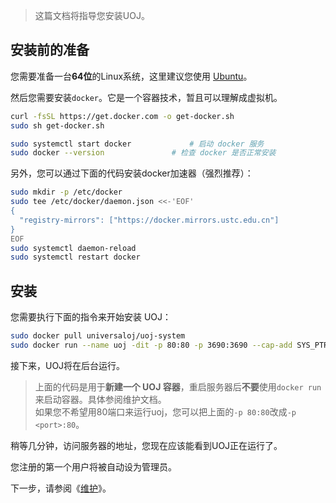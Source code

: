> 这篇文档将指导您安装UOJ。  

## 安装前的准备

您需要准备一台**64位**的Linux系统，这里建议您使用 [Ubuntu](https://www.ubuntu.com/)。

然后您需要安装`docker`。它是一个容器技术，暂且可以理解成虚拟机。
```bash
curl -fsSL https://get.docker.com -o get-docker.sh
sudo sh get-docker.sh

sudo systemctl start docker   			# 启动 docker 服务
sudo docker --version               # 检查 docker 是否正常安装
```

另外，您可以通过下面的代码安装docker加速器（强烈推荐）：
```bash
sudo mkdir -p /etc/docker
sudo tee /etc/docker/daemon.json <<-'EOF'
{
  "registry-mirrors": ["https://docker.mirrors.ustc.edu.cn"]
}
EOF
sudo systemctl daemon-reload
sudo systemctl restart docker
```

## 安装

您需要执行下面的指令来开始安装 UOJ：

```bash
sudo docker pull universaloj/uoj-system
sudo docker run --name uoj -dit -p 80:80 -p 3690:3690 --cap-add SYS_PTRACE universaloj/uoj-system
```

接下来，UOJ将在后台运行。

> 上面的代码是用于**新建一个 UOJ 容器**，重启服务器后**不要**使用`docker run`来启动容器。具体参阅维护文档。  
> 如果您不希望用80端口来运行uoj，您可以把上面的`-p 80:80`改成`-p <port>:80`。  


稍等几分钟，访问服务器的地址，您现在应该能看到UOJ正在运行了。

您注册的第一个用户将被自动设为管理员。

下一步，请参阅《[维护](https://universaloj.github.io/post/维护.html)》。
